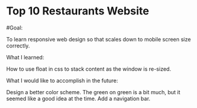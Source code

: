 # Top 10 Restaurants Website

#Goal:

To learn responsive web design so that scales down to mobile screen size correctly.

What I learned:

How to use float in css to stack content as the window is re-sized.

What I would like to accomplish in the future:

Design a better color scheme. The green on green is a bit much, but it seemed like a good idea at the time.
Add a navigation bar.
